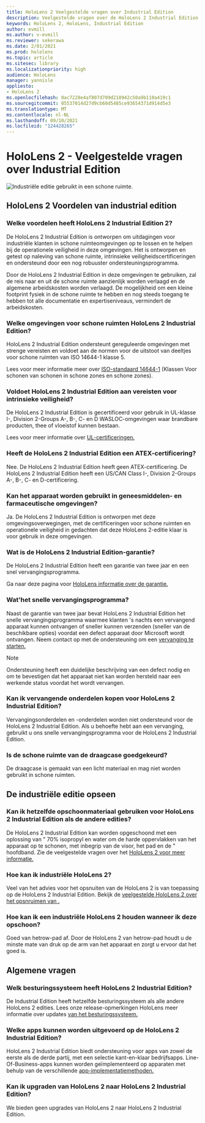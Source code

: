 ```yaml
---
title: HoloLens 2 Veelgestelde vragen over Industrial Edition
description: Veelgestelde vragen over de HoloLens 2 Industrial Edition
keywords: HoloLens 2, HoloLens, Industrial Edition
author: evmill
ms.author: v-evmill
ms.reviewer: sekerawa
ms.date: 2/01/2021
ms.prod: hololens
ms.topic: article
ms.sitesec: library
ms.localizationpriority: high
audience: HoloLens
manager: yannisle
appliesto:
- HoloLens 2
ms.openlocfilehash: 0ac7228e4af807d709d218942c50a9b110a419c1
ms.sourcegitcommit: 05537014d27d9cb60d5485ce93654371d914d5e3
ms.translationtype: MT
ms.contentlocale: nl-NL
ms.lasthandoff: 09/10/2021
ms.locfileid: "124428265"
---
```

# <a name="hololens-2---industrial-edition-faq"></a>HoloLens 2 - Veelgestelde vragen over Industrial Edition

![Industriële editie gebruikt in een schone ruimte.](./images/industrial-sku-with-remote-assist.png)

## <a name="hololens-2-industrial-edition-benefits"></a>HoloLens 2 Voordelen van industrial edition

### <a name="what-benefits-does-hololens-2-industrial-edition-2-include"></a>Welke voordelen heeft HoloLens 2 Industrial Edition 2?

De HoloLens 2 Industrial Edition is ontworpen om uitdagingen voor industriële klanten in schone ruimteomgevingen op te lossen en te helpen bij de operationele veiligheid in deze omgevingen. Het is ontworpen en getest op naleving van schone ruimte, intrinsieke veiligheidscertificeringen en ondersteund door een nog robuuster ondersteuningsprogramma.

Door de HoloLens 2 Industrial Edition in deze omgevingen te gebruiken, zal de reis naar en uit de schone ruimte aanzienlijk worden verlaagd en de algemene arbeidskosten worden verlaagd. De mogelijkheid om een kleine footprint fysiek in de schone ruimte te hebben en nog steeds toegang te hebben tot alle documentatie en expertiseniveaus, vermindert de arbeidskosten.

### <a name="what-clean-room-environments-does-hololens-2-industrial-edition-support"></a>Welke omgevingen voor schone ruimten HoloLens 2 Industrial Edition?

HoloLens 2 Industrial Edition ondersteunt gereguleerde omgevingen met strenge vereisten en voldoet aan de normen voor de uitstoot van deeltjes voor schone ruimten van ISO 14644-1 klasse 5.

Lees voor meer informatie meer over [ISO-standaard 14644-1](https://www.iso.org/standard/53394.html) (Klassen Voor schonen van schonen in schone zones en schone zones).

### <a name="does-hololens-2-industrial-edition-meet-requirements-for-intrinsic-safety"></a>Voldoet HoloLens 2 Industrial Edition aan vereisten voor intrinsieke veiligheid?

De HoloLens 2 Industrial Edition is gecertificeerd voor gebruik in UL-klasse I-, Division 2-Groups A-, B-, C- en D WASLOC-omgevingen waar brandbare producten, thee of vloeistof kunnen bestaan.

Lees voor meer informatie over [UL-certificeringen.](https://www.ul.com/services/ul-and-c-ul-hazardous-areas-certification-north-america?csrf-token=CIwNZNlR4XbisJF39I8yWnWX9wX4WFoz&amp;Search=UL+Class+I%2C+Dev+2+&amp;search-submit=Search)

### <a name="does-the-hololens-2-industrial-edition-hold-an-atex-certification"></a>Heeft de HoloLens 2 Industrial Edition een ATEX-certificering?

Nee. De HoloLens 2 Industrial Edition heeft geen ATEX-certificering. De HoloLens 2 Industrial Edition heeft een US/CAN Class I-, Division 2-Groups A-, B-, C- en D-certificering.

### <a name="can-the-device-be-used-in-semiconductor-and-pharmaceutical-environments"></a>Kan het apparaat worden gebruikt in geneesmiddelen- en farmaceutische omgevingen?

Ja. De HoloLens 2 Industrial Edition is ontworpen met deze omgevingsoverwegingen, met de certificeringen voor schone ruimten en operationele veiligheid in gedachten dat deze HoloLens 2-editie klaar is voor gebruik in deze omgevingen.

### <a name="what-is-the-hololens-2-industrial-edition-warranty"></a>Wat is de HoloLens 2 Industrial Edition-garantie?

De HoloLens 2 Industrial Edition heeft een garantie van twee jaar en een snel vervangingsprogramma.

Ga naar deze pagina voor [HoloLens informatie over de garantie.](https://support.microsoft.com/warranty)

### <a name="what39s-the-rapid-replacement-program"></a>Wat&#39;het snelle vervangingsprogramma?

Naast de garantie van twee jaar bevat HoloLens 2 Industrial Edition het snelle vervangingsprogramma waarmee klanten 's nachts een vervangend apparaat kunnen ontvangen of sneller kunnen verzenden (sneller van de beschikbare opties) voordat een defect apparaat door Microsoft wordt ontvangen. Neem contact op met de ondersteuning om een [vervanging te starten.](https://aka.ms/hololenssupport)

> [!NOTE]
> Ondersteuning heeft een duidelijke beschrijving van een defect nodig en om te bevestigen dat het apparaat niet kan worden hersteld naar een werkende status voordat het wordt vervangen.

### <a name="can-i-purchase-replacement-parts-for-hololens-2-industrial-edition"></a>Kan ik vervangende onderdelen kopen voor HoloLens 2 Industrial Edition?

Vervangingsonderdelen en -onderdelen worden niet ondersteund voor de HoloLens 2 Industrial Edition. Als u behoefte hebt aan een vervanging, gebruikt u ons snelle vervangingsprogramma voor de HoloLens 2 Industrial Edition.

### <a name="is-the-carrying-case-clean-room-approved"></a>Is de schone ruimte van de draagcase goedgekeurd?

De draagcase is gemaakt van een licht materiaal en mag niet worden gebruikt in schone ruimten.

## <a name="cleaning-the-industrial-edition"></a>De industriële editie opseen

### <a name="can-i-use-the-same-cleaning-materials-for-hololens-2-industrial-edition-as-the-other-editions"></a>Kan ik hetzelfde opschoonmateriaal gebruiken voor HoloLens 2 Industrial Edition als de andere edities?

De HoloLens 2 Industrial Edition kan worden opgeschoond met een oplossing van &quot; 70% isopropyl en water om de harde oppervlakken van het apparaat op te schonen, met inbegrip van de visor, het pad en de &quot; hoofdband. Zie de veelgestelde vragen over het [HoloLens 2 voor meer informatie.](/hololens/hololens2-maintenance)

### <a name="how-do-i-clean-hololens-2-industrial-edition"></a>Hoe kan ik industriële HoloLens 2?

Veel van het advies voor het opsnuiten van de HoloLens 2 is van toepassing op de HoloLens 2 Industrial Edition. Bekijk de [veelgestelde HoloLens 2 over het opsnruimen van .](/hololens/hololens2-maintenance)

### <a name="how-should-i-hold-hololens-2-industrial-edition-when-cleaning-it"></a>Hoe kan ik een industriële HoloLens 2 houden wanneer ik deze opschoon?

Goed van hetrow-pad af. Door de HoloLens 2 van hetrow-pad houdt u de minste mate van druk op de arm van het apparaat en zorgt u ervoor dat het goed is.

## <a name="general-questions"></a>Algemene vragen

### <a name="what-operating-system-does-the-hololens-2-industrial-edition-have"></a>Welk besturingssysteem heeft HoloLens 2 Industrial Edition?

De Industrial Edition heeft hetzelfde besturingssysteem als alle andere HoloLens 2 edities. Lees onze release-opmerkingen HoloLens meer informatie over updates [van het besturingssysteem.](hololens-release-notes.md)

### <a name="what-apps-can-run-on-the-hololens-2-industrial-edition"></a>Welke apps kunnen worden uitgevoerd op de HoloLens 2 Industrial Edition?

HoloLens 2 Industrial Edition biedt ondersteuning voor apps van zowel de eerste als de derde partij, met een selectie kant-en-klaar bedrijfsapps. Line-Of-Business-apps kunnen worden geïmplementeerd op apparaten met behulp van de verschillende [app-implementatiemethoden.](/hololens/app-deploy-overview)

### <a name="can-i-upgrade-from-hololens-2-to-hololens-2-industrial-edition"></a>Kan ik upgraden van HoloLens 2 naar HoloLens 2 Industrial Edition?

We bieden geen upgrades van HoloLens 2 naar HoloLens 2 Industrial Edition.
